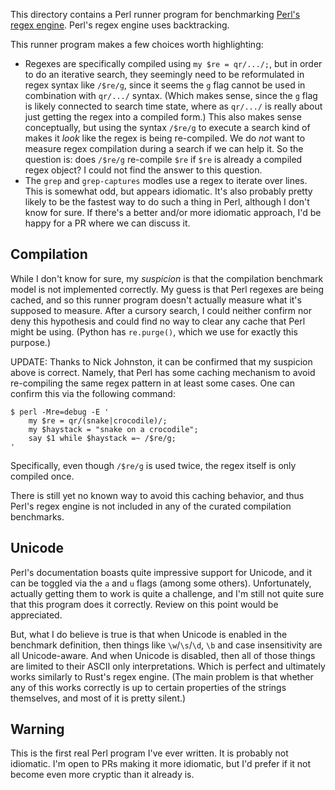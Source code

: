 This directory contains a Perl runner program for benchmarking [Perl's
regex engine][perlre]. Perl's regex engine uses backtracking.

This runner program makes a few choices worth highlighting:

* Regexes are specifically compiled using `my $re = qr/.../;`, but in order to
do an iterative search, they seemingly need to be reformulated in regex syntax
like `/$re/g`, since it seems the `g` flag cannot be used in combination with
`qr/.../` syntax. (Which makes sense, since the `g` flag is likely connected to
search time state, where as `qr/.../` is really about just getting the regex
into a compiled form.) This also makes sense conceptually, but using the syntax
`/$re/g` to execute a search kind of makes it _look_ like the regex is being
re-compiled. We do _not_ want to measure regex compilation during a search if
we can help it. So the question is: does `/$re/g` re-compile `$re` if `$re` is
already a compiled regex object? I could not find the answer to this question.
* The `grep` and `grep-captures` modles use a regex to iterate over lines. This
is somewhat odd, but appears idiomatic. It's also probably pretty likely to
be the fastest way to do such a thing in Perl, although I don't know for sure.
If there's a better and/or more idiomatic approach, I'd be happy for a PR where
we can discuss it.

## Compilation

While I don't know for sure, my _suspicion_ is that the compilation benchmark
model is not implemented correctly. My guess is that Perl regexes are being
cached, and so this runner program doesn't actually measure what it's supposed
to measure. After a cursory search, I could neither confirm nor deny this
hypothesis and could find no way to clear any cache that Perl might be using.
(Python has `re.purge()`, which we use for exactly this purpose.)

UPDATE: Thanks to Nick Johnston, it can be confirmed that my suspicion above is
correct. Namely, that Perl has some caching mechanism to avoid re-compiling
the same regex pattern in at least some cases. One can confirm this via the
following command:

```
$ perl -Mre=debug -E '
    my $re = qr/(snake|crocodile)/;
    my $haystack = "snake on a crocodile";
    say $1 while $haystack =~ /$re/g;
'
```

Specifically, even though `/$re/g` is used twice, the regex itself is only
compiled once.

There is still yet no known way to avoid this caching behavior, and thus Perl's
regex engine is not included in any of the curated compilation benchmarks.

## Unicode

Perl's documentation boasts quite impressive support for Unicode, and it can be
toggled via the `a` and `u` flags (among some others). Unfortunately, actually
getting them to work is quite a challenge, and I'm still not quite sure that
this program does it correctly. Review on this point would be appreciated.

But, what I do believe is true is that when Unicode is enabled in the benchmark
definition, then things like `\w`/`\s`/`\d`, `\b` and case insensitivity are
all Unicode-aware. And when Unicode is disabled, then all of those things are
limited to their ASCII only interpretations. Which is perfect and ultimately
works similarly to Rust's regex engine. (The main problem is that whether any
of this works correctly is up to certain properties of the strings themselves,
and most of it is pretty silent.)

## Warning

This is the first real Perl program I've ever written. It is probably not
idiomatic. I'm open to PRs making it more idiomatic, but I'd prefer if it not
become even more cryptic than it already is.

[perlre]: https://perldoc.perl.org/perlre
